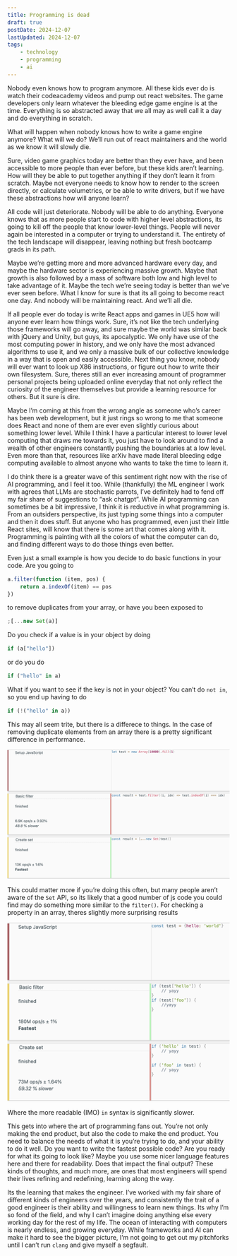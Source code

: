 ```yaml
---
title: Programming is dead
draft: true
postDate: 2024-12-07
lastUpdated: 2024-12-07
tags:
    - technology
    - programming
    - ai
---
```


Nobody even knows how to program anymore. All these kids ever do is watch their codeacademy videos and pump out react websites. The game developers only learn whatever the bleeding edge game engine is at the time. Everything is so abstracted away that we all may as well call it a day and do everything in scratch.

What will happen when nobody knows how to write a game engine anymore? What will we do? We’ll run out of react maintainers and the world as we know it will slowly die.

Sure, video game graphics today are better than they ever have, and been accessible to more people than ever before, but these kids aren’t learning. How will they be able to put together anything if they don’t learn it from scratch. Maybe not everyone needs to know how to render to the screen directly, or calculate volumetrics, or be able to write drivers, but if we have these abstractions how will anyone learn?

All code will just deteriorate. Nobody will be able to do anything. Everyone knows that as more people start to code with higher level abstractions, its going to kill off the people that know lower-level things. People will never again be interested in a computer or trying to understand it. The entirety of the tech landscape will disappear, leaving nothing but fresh bootcamp grads in its path.

Maybe we’re getting more and more advanced hardware every day, and maybe the hardware sector is experiencing massive growth. Maybe that growth is also followed by a mass of software both low and high level to take advantage of it. Maybe the tech we’re seeing today is better than we’ve ever seen before. What I know for sure is that its all going to become react one day. And nobody will be maintaining react. And we’ll all die.

If all people ever do today is write React apps and games in UE5 how will anyone ever learn how things work. Sure, it’s not like the tech underlying those frameworks will go away, and sure maybe the world was similar back with jQuery and Unity, but guys, its apocalyptic. We only have use of the most computing power in history, and we only have the most advanced algorithms to use it, and we only a massive bulk of our collective knowledge in a way that is open and easily accessible. Next thing you know, nobody will ever want to look up X86 instructions, or figure out how to write their own filesystem. Sure, theres still an ever increasing amount of programmer personal projects being uploaded online everyday that not only reflect the curiosity of the engineer themselves but provide a learning resource for others. But it sure is dire.

Maybe I’m coming at this from the wrong angle as someone who’s career has been web development, but it just rings so wrong to me that someone does React and none of them are ever even slightly curious about something lower level. While I think I have a particular interest to lower level computing that draws me towards it, you just have to look around to find a wealth of other engineers constantly pushing the boundaries at a low level. Even more than that, resources like arXiv have made literal bleeding edge computing available to almost anyone who wants to take the time to learn it.

I do think there is a greater wave of this sentiment right now with the rise of AI programming, and I feel it too. While (thankfully) the ML engineer I work with agrees that LLMs are stochastic parrots, I’ve definitely had to fend off my fair share of suggestions to “ask chatgpt”. While AI programming can sometimes be a bit impressive, I think it is reductive in what programming is. From an outsiders perspective, its just typing some things into a computer and then it does stuff. But anyone who has programmed, even just their little React sites, will know that there is some art that comes along with it. Programming is painting with all the colors of what the computer can do, and finding different ways to do those things even better.

Even just a small example is how you decide to do basic functions in your code. Are you going to

```javascript
a.filter(function (item, pos) {
    return a.indexOf(item) == pos
})
```

to remove duplicates from your array, or have you been exposed to

```javascript
;[...new Set(a)]
```

Do you check if a value is in your object by doing

```javascript
if (a["hello"])
```

or do you do

```javascript
if ("hello" in a)
```

What if you want to see if the key is not in your object? You can’t do `not in`, so you end up having to do

```javascript
if (!("hello" in a))
```

This may all seem trite, but there is a differece to things. In the case of removing duplicate elements from an array there is a pretty significant difference in performance.

![Array dedupe benchmark](../../assets/js-array-dedup-benchmark.png)

This could matter more if you’re doing this often, but many people aren’t aware of the `Set` API, so its likely that a good number of js code you could find may do something more similar to the `filter()`. For checking a property in an array, theres slightly more surprising results

![Object property existence benchmark](../../assets/object-property-exists-benchmark.png)

Where the more readable (IMO) `in` syntax is significantly slower.

This gets into where the art of programming fans out. You’re not only making the end product, but also the code to make the end product. You need to balance the needs of what it is you’re trying to do, and your ability to do it well. Do you want to write the fastest possible code? Are you ready for what its going to look like? Maybe you use some nicer language features here and there for readability. Does that impact the final output? These kinds of thoughts, and much more, are ones that most engineers will spend their lives refining and redefining, learning along the way.

Its the learning that makes the engineer. I’ve worked with my fair share of different kinds of engineers over the years, and consistently the trait of a good engineer is their ability and willingness to learn new things. Its why I’m so fond of the field, and why I can’t imagine doing anything else every working day for the rest of my life. The ocean of interacting with computers is nearly endless, and growing everyday. While frameworks and AI can make it hard to see the bigger picture, I’m not going to get out my pitchforks until I can’t run `clang` and give myself a segfault.

